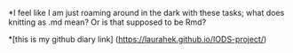 
\*I feel like I am just roaming around in the dark with these tasks; what does knitting as .md mean? Or is that supposed to be Rmd?

\*\[this is my github diary link\] (<https://laurahek.github.io/IODS-project/>)
